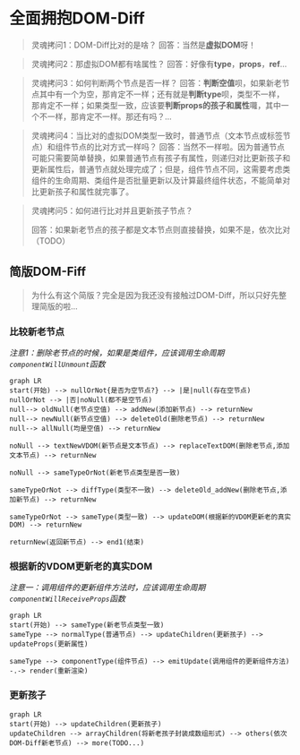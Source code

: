# 全面拥抱DOM-Diff

> 灵魂拷问1：DOM-Diff比对的是啥？
> 回答：当然是**虚拟DOM**呀！

> 灵魂拷问2：那虚拟DOM都有啥属性？
> 回答：好像有**type**，**props**，**ref**...

> 灵魂拷问3：如何判断两个节点是否一样？
> 回答：**判断空值**呗，如果新老节点其中有一个为空，那肯定不一样；还有就是**判断type**呗，类型不一样，那肯定不一样；如果类型一致，应该要**判断props的孩子和属性**囖，其中一个不一样，那肯定不一样。那还有吗？...

> 灵魂拷问4：当比对的虚拟DOM类型一致时，普通节点（文本节点或标签节点）和组件节点的比对方式一样吗？
> 回答：当然不一样啦。因为普通节点可能只需要简单替换，如果普通节点有孩子有属性，则递归对比更新孩子和更新属性后，普通节点就处理完成了；但是，组件节点不同，这需要考虑类组件的生命周期、类组件是否批量更新以及计算最终组件状态，不能简单对比更新孩子和属性就完事了。

> 灵魂拷问5：如何进行比对并且更新孩子节点？
>
> 回答：如果新老节点的孩子都是文本节点则直接替换，如果不是，依次比对（TODO）



## 简版DOM-Fiff

> 为什么有这个简版？完全是因为我还没有接触过DOM-Diff，所以只好先整理简版的啦...

### 比较新老节点

*注意1：删除老节点的时候，如果是类组件，应该调用生命周期`componentWillUnmount`函数*

```mermaid
graph LR
start(开始) --> nullOrNot{是否为空节点?} --> |是|null(存在空节点)
nullOrNot --> |否|noNull(都不是空节点)
null--> oldNull(老节点空值) --> addNew(添加新节点) --> returnNew
null--> newNull(新节点空值) --> deleteOld(删除老节点) --> returnNew
null--> allNull(均是空值) --> returnNew

noNull --> textNewVDOM(新节点是文本节点) --> replaceTextDOM(删除老节点,添加文本节点) --> returnNew

noNull --> sameTypeOrNot(新老节点类型是否一致)

sameTypeOrNot --> diffType(类型不一致) --> deleteOld_addNew(删除老节点,添加新节点) --> returnNew

sameTypeOrNot --> sameType(类型一致) --> updateDOM(根据新的VDOM更新老的真实DOM) --> returnNew

returnNew(返回新节点) --> end1(结束)
```

### 根据新的VDOM更新老的真实DOM

*注意一：调用组件的更新组件方法时，应该调用生命周期`componentWillReceiveProps`函数*

```mermaid
graph LR
start(开始) --> sameType(新老节点类型一致)
sameType --> normalType(普通节点) --> updateChildren(更新孩子) --> updateProps(更新属性)

sameType --> componentType(组件节点) --> emitUpdate(调用组件的更新组件方法) -.-> render(重新渲染)
```

### 更新孩子

```mermaid
graph LR
start(开始) --> updateChildren(更新孩子) 
updateChildren --> arrayChildren(将新老孩子封装成数组形式) --> others(依次DOM-Diff新老节点) --> more(TODO...)
```

